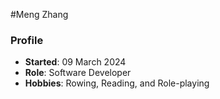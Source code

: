 #Meng Zhang
### Profile
- **Started**: 09 March 2024
- **Role**: Software Developer
- **Hobbies**: Rowing, Reading, and Role-playing
